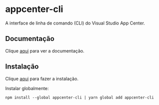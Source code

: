 # appcenter-cli

A interface de linha de comando (CLI) do Visual Studio App Center.

## Documentação

Clique [aqui](https://github.com/Microsoft/appcenter-cli) para ver a documentação.

## Instalação

Clique [aqui](https://www.npmjs.com/package/appcenter-cli) para fazer a instalação.

Instalar globalmente:

```
npm install --global appcenter-cli | yarn global add appcenter-cli
```
